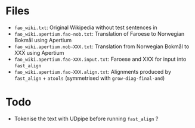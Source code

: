 
# Files


* `fao_wiki.txt`: Original Wikipedia without test sentences in
* `fao_wiki.apertium.fao-nob.txt`: Translation of Faroese to Norwegian Bokmål using Apertium
* `fao_wiki.apertium.nob-XXX.txt`: Translation from Norwegian Bokmål to XXX using Apertium
* `fao_wiki.apertium.fao-XXX.input.txt`: Faroese and XXX for input into `fast_align`
* `fao_wiki.apertium.fao-XXX.align.txt`: Alignments produced by `fast_align` + `atools` (symmetrised with `grow-diag-final-and`)


# Todo

* Tokenise the text with UDpipe before running `fast_align` ?
